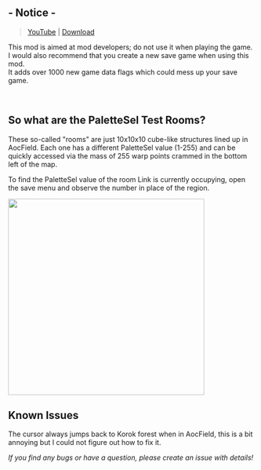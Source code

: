 ## - Notice -
> [YouTube](https://www.youtube.com/watch?v=MDKuxDUZefU) | [Download](https://github.com/ArchLeaders/BotwMods/raw/main/Developer%20Mods/PaletteSel%20Test%20Rooms/SelPalette%20Test%20Rooms-v0.1.16.bnp)

This mod is aimed at mod developers; do not use it when playing the game.<br>
I would also recommend that you create a new save game when using this mod.<br>
It adds over 1000 new game data flags which could mess up your save game.<br>

<br>

## So what are the PaletteSel Test Rooms?

These so-called "rooms" are just 10x10x10 cube-like structures lined up in AocField. Each one has a different PaletteSel value (1-255) and can be quickly accessed via the mass of 255 warp points crammed in the bottom left of the map.

To find the PaletteSel value of the room Link is currently occupying, open the save menu and observe the number in place of the region.

<img src="https://user-images.githubusercontent.com/80713508/162931544-58b38b50-c17d-4106-9cfd-f613ee847058.png" width="400px">

<br>

## Known Issues

The cursor always jumps back to Korok forest when in AocField, this is a bit annoying but I could not figure out how to fix it.

_If you find any bugs or have a question, please create an issue with details!_
